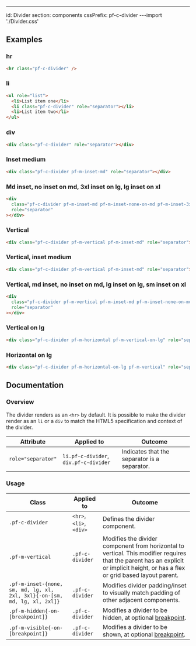 ---
id: Divider
section: components
cssPrefix: pf-c-divider
---import './Divider.css'

## Examples

### hr

```html
<hr class="pf-c-divider" />

```

### li

```html
<ul role="list">
  <li>List item one</li>
  <li class="pf-c-divider" role="separator"></li>
  <li>List item two</li>
</ul>

```

### div

```html
<div class="pf-c-divider" role="separator"></div>

```

### Inset medium

```html
<div class="pf-c-divider pf-m-inset-md" role="separator"></div>

```

### Md inset, no inset on md, 3xl inset on lg, lg inset on xl

```html
<div
  class="pf-c-divider pf-m-inset-md pf-m-inset-none-on-md pf-m-inset-3xl-on-lg pf-m-inset-lg-on-xl"
  role="separator"
></div>

```

### Vertical

```html
<div class="pf-c-divider pf-m-vertical pf-m-inset-md" role="separator"></div>

```

### Vertical, inset medium

```html
<div class="pf-c-divider pf-m-vertical pf-m-inset-md" role="separator"></div>

```

### Vertical, md inset, no inset on md, lg inset on lg, sm inset on xl

```html
<div
  class="pf-c-divider pf-m-vertical pf-m-inset-md pf-m-inset-none-on-md pf-m-inset-lg-on-lg pf-m-inset-sm-on-xl"
  role="separator"
></div>

```

### Vertical on lg

```html
<div class="pf-c-divider pf-m-horizontal pf-m-vertical-on-lg" role="separator"></div>

```

### Horizontal on lg

```html
<div class="pf-c-divider pf-m-horizontal-on-lg pf-m-vertical" role="separator"></div>

```

## Documentation

### Overview

The divider renders as an `<hr>` by default. It is possible to make the divider render as an `li` or a `div` to match the HTML5 specification and context of the divider.

| Attribute | Applied to | Outcome |
| -- | -- | -- |
| `role="separator"` | `li.pf-c-divider`, `div.pf-c-divider` | Indicates that the separator is a separator. |

### Usage

| Class | Applied to | Outcome |
| -- | -- | -- |
| `.pf-c-divider` | `<hr>`, `<li>`, `<div>` | Defines the divider component. |
| `.pf-m-vertical` | `.pf-c-divider` | Modifies the divider component from horizontal to vertical. This modifier requires that the parent has an explicit or implicit height, or has a flex or grid based layout parent. |
| `.pf-m-inset-{none, sm, md, lg, xl, 2xl, 3xl}{-on-[sm, md, lg, xl, 2xl]}` | `.pf-c-divider` | Modifies divider padding/inset to visually match padding of other adjacent components. |
| `.pf-m-hidden{-on-[breakpoint]}` | `.pf-c-divider` | Modifies a divider to be hidden, at optional [breakpoint](/developer-resources/global-css-variables#breakpoint-variables-and-class-suffixes). |
| `.pf-m-visible{-on-[breakpoint]}` | `.pf-c-divider` | Modifies a divider to be shown, at optional [breakpoint](/developer-resources/global-css-variables#breakpoint-variables-and-class-suffixes). |
